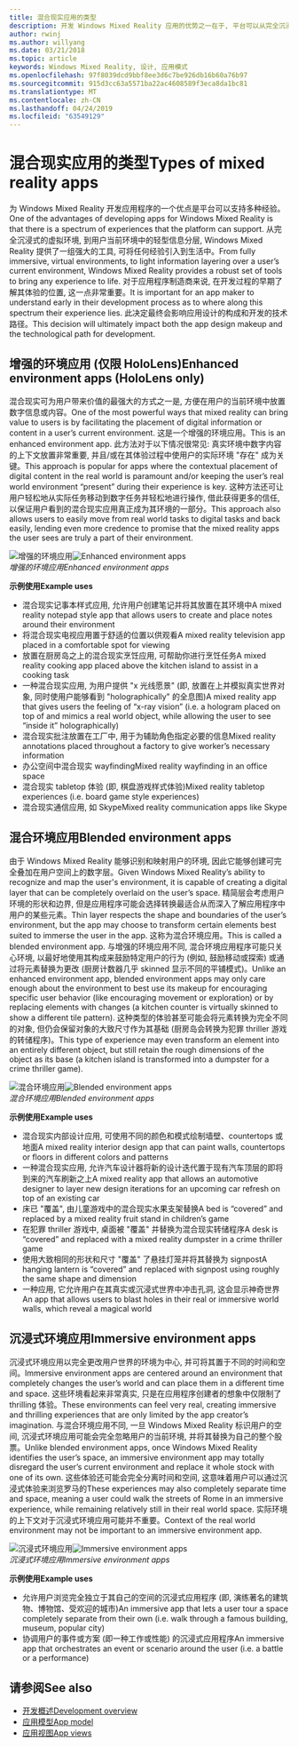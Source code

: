 ```yaml
---
title: 混合现实应用的类型
description: 开发 Windows Mixed Reality 应用的优势之一在于, 平台可以从完全沉浸的虚拟环境中支持的一系列经验, 通过用户的当前 environmentl 进行分层分层。
author: rwinj
ms.author: willyang
ms.date: 03/21/2018
ms.topic: article
keywords: Windows Mixed Reality, 设计, 应用模式
ms.openlocfilehash: 97f8039dcd9bbf8ee3d6c7be926db16b60a76b97
ms.sourcegitcommit: 915d3cc63a5571ba22ac4608589f3eca8da1bc81
ms.translationtype: MT
ms.contentlocale: zh-CN
ms.lasthandoff: 04/24/2019
ms.locfileid: "63549129"
---
```

# <a name="types-of-mixed-reality-apps"></a><span data-ttu-id="f260b-104">混合现实应用的类型</span><span class="sxs-lookup"><span data-stu-id="f260b-104">Types of mixed reality apps</span></span>

<span data-ttu-id="f260b-105">为 Windows Mixed Reality 开发应用程序的一个优点是平台可以支持多种经验。</span><span class="sxs-lookup"><span data-stu-id="f260b-105">One of the advantages of developing apps for Windows Mixed Reality is that there is a spectrum of experiences that the platform can support.</span></span> <span data-ttu-id="f260b-106">从完全沉浸式的虚拟环境, 到用户当前环境中的轻型信息分层, Windows Mixed Reality 提供了一组强大的工具, 可将任何经验引入到生活中。</span><span class="sxs-lookup"><span data-stu-id="f260b-106">From fully immersive, virtual environments, to light information layering over a user’s current environment, Windows Mixed Reality provides a robust set of tools to bring any experience to life.</span></span> <span data-ttu-id="f260b-107">对于应用程序制造商来说, 在开发过程的早期了解其体验的位置, 这一点非常重要。</span><span class="sxs-lookup"><span data-stu-id="f260b-107">It is important for an app maker to understand early in their development process as to where along this spectrum their experience lies.</span></span> <span data-ttu-id="f260b-108">此决定最终会影响应用设计的构成和开发的技术路径。</span><span class="sxs-lookup"><span data-stu-id="f260b-108">This decision will ultimately impact both the app design makeup and the technological path for development.</span></span>

## <a name="enhanced-environment-apps-hololens-only"></a><span data-ttu-id="f260b-109">增强的环境应用 (仅限 HoloLens)</span><span class="sxs-lookup"><span data-stu-id="f260b-109">Enhanced environment apps (HoloLens only)</span></span>

<span data-ttu-id="f260b-110">混合现实可为用户带来价值的最强大的方式之一是, 方便在用户的当前环境中放置数字信息或内容。</span><span class="sxs-lookup"><span data-stu-id="f260b-110">One of the most powerful ways that mixed reality can bring value to users is by facilitating the placement of digital information or content in a user’s current environment.</span></span> <span data-ttu-id="f260b-111">这是一个增强的环境应用。</span><span class="sxs-lookup"><span data-stu-id="f260b-111">This is an enhanced environment app.</span></span> <span data-ttu-id="f260b-112">此方法对于以下情况很常见: 真实环境中数字内容的上下文放置非常重要, 并且/或在其体验过程中使用户的实际环境 "存在" 成为关键。</span><span class="sxs-lookup"><span data-stu-id="f260b-112">This approach is popular for apps where the contextual placement of digital content in the real world is paramount and/or keeping the user’s real world environment “present” during their experience is key.</span></span> <span data-ttu-id="f260b-113">这种方法还可让用户轻松地从实际任务移动到数字任务并轻松地进行操作, 借此获得更多的信任, 以保证用户看到的混合现实应用真正成为其环境的一部分。</span><span class="sxs-lookup"><span data-stu-id="f260b-113">This approach also allows users to easily move from real world tasks to digital tasks and back easily, lending even more credence to promise that the mixed reality apps the user sees are truly a part of their environment.</span></span>

<span data-ttu-id="f260b-114">![增强的环境应用](images/enhancedenvironmentapps-640px.jpg)</span><span class="sxs-lookup"><span data-stu-id="f260b-114">![Enhanced environment apps](images/enhancedenvironmentapps-640px.jpg)</span></span><br>
<span data-ttu-id="f260b-115">*增强的环境应用*</span><span class="sxs-lookup"><span data-stu-id="f260b-115">*Enhanced environment apps*</span></span>

<span data-ttu-id="f260b-116">**示例使用**</span><span class="sxs-lookup"><span data-stu-id="f260b-116">**Example uses**</span></span>
* <span data-ttu-id="f260b-117">混合现实记事本样式应用, 允许用户创建笔记并将其放置在其环境中</span><span class="sxs-lookup"><span data-stu-id="f260b-117">A mixed reality notepad style app that allows users to create and place notes around their environment</span></span>
* <span data-ttu-id="f260b-118">将混合现实电视应用置于舒适的位置以供观看</span><span class="sxs-lookup"><span data-stu-id="f260b-118">A mixed reality television app placed in a comfortable spot for viewing</span></span>
* <span data-ttu-id="f260b-119">放置在厨房岛之上的混合现实烹饪应用, 可帮助你进行烹饪任务</span><span class="sxs-lookup"><span data-stu-id="f260b-119">A mixed reality cooking app placed above the kitchen island to assist in a cooking task</span></span>
* <span data-ttu-id="f260b-120">一种混合现实应用, 为用户提供 "x 光线愿景" (即, 放置在上并模拟真实世界对象, 同时使用户能够看到 "holographically" 的全息图)</span><span class="sxs-lookup"><span data-stu-id="f260b-120">A mixed reality app that gives users the feeling of “x-ray vision” (i.e. a hologram placed on top of and mimics a real world object, while allowing the user to see “inside it” holographically)</span></span>
* <span data-ttu-id="f260b-121">混合现实批注放置在工厂中, 用于为辅助角色指定必要的信息</span><span class="sxs-lookup"><span data-stu-id="f260b-121">Mixed reality annotations placed throughout a factory to give worker’s necessary information</span></span>
* <span data-ttu-id="f260b-122">办公空间中混合现实 wayfinding</span><span class="sxs-lookup"><span data-stu-id="f260b-122">Mixed reality wayfinding in an office space</span></span>
* <span data-ttu-id="f260b-123">混合现实 tabletop 体验 (即, 棋盘游戏样式体验)</span><span class="sxs-lookup"><span data-stu-id="f260b-123">Mixed reality tabletop experiences (i.e. board game style experiences)</span></span>
* <span data-ttu-id="f260b-124">混合现实通信应用, 如 Skype</span><span class="sxs-lookup"><span data-stu-id="f260b-124">Mixed reality communication apps like Skype</span></span>

## <a name="blended-environment-apps"></a><span data-ttu-id="f260b-125">混合环境应用</span><span class="sxs-lookup"><span data-stu-id="f260b-125">Blended environment apps</span></span>

<span data-ttu-id="f260b-126">由于 Windows Mixed Reality 能够识别和映射用户的环境, 因此它能够创建可完全叠加在用户空间上的数字层。</span><span class="sxs-lookup"><span data-stu-id="f260b-126">Given Windows Mixed Reality’s ability to recognize and map the user's environment, it is capable of creating a digital layer that can be completely overlaid on the user’s space.</span></span> <span data-ttu-id="f260b-127">精简层会考虑用户环境的形状和边界, 但是应用程序可能会选择转换最适合从而深入了解应用程序中用户的某些元素。</span><span class="sxs-lookup"><span data-stu-id="f260b-127">Thin layer respects the shape and boundaries of the user’s environment, but the app may choose to transform certain elements best suited to immerse the user in the app.</span></span> <span data-ttu-id="f260b-128">这称为混合环境应用。</span><span class="sxs-lookup"><span data-stu-id="f260b-128">This is called a blended environment app.</span></span> <span data-ttu-id="f260b-129">与增强的环境应用不同, 混合环境应用程序可能只关心环境, 以最好地使用其构成来鼓励特定用户的行为 (例如, 鼓励移动或探索) 或通过将元素替换为更改 (厨房计数器几乎 skinned 显示不同的平铺模式)。</span><span class="sxs-lookup"><span data-stu-id="f260b-129">Unlike an enhanced environment app, blended environment apps may only care enough about the environment to best use its makeup for encouraging specific user behavior (like encouraging movement or exploration) or by replacing elements with changes (a kitchen counter is virtually skinned to show a different tile pattern).</span></span> <span data-ttu-id="f260b-130">这种类型的体验甚至可能会将元素转换为完全不同的对象, 但仍会保留对象的大致尺寸作为其基础 (厨房岛会转换为犯罪 thriller 游戏的转储程序)。</span><span class="sxs-lookup"><span data-stu-id="f260b-130">This type of experience may even transform an element into an entirely different object, but still retain the rough dimensions of the object as its base (a kitchen island is transformed into a dumpster for a crime thriller game).</span></span>

<span data-ttu-id="f260b-131">![混合环境应用](images/blendedenvironmentapps-640px.jpg)</span><span class="sxs-lookup"><span data-stu-id="f260b-131">![Blended environment apps](images/blendedenvironmentapps-640px.jpg)</span></span><br>
<span data-ttu-id="f260b-132">*混合环境应用*</span><span class="sxs-lookup"><span data-stu-id="f260b-132">*Blended environment apps*</span></span>

<span data-ttu-id="f260b-133">**示例使用**</span><span class="sxs-lookup"><span data-stu-id="f260b-133">**Example uses**</span></span>
* <span data-ttu-id="f260b-134">混合现实内部设计应用, 可使用不同的颜色和模式绘制墙壁、countertops 或地面</span><span class="sxs-lookup"><span data-stu-id="f260b-134">A mixed reality interior design app that can paint walls, countertops or floors in different colors and patterns</span></span>
* <span data-ttu-id="f260b-135">一种混合现实应用, 允许汽车设计器将新的设计迭代置于现有汽车顶层的即将到来的汽车刷新之上</span><span class="sxs-lookup"><span data-stu-id="f260b-135">A mixed reality app that allows an automotive designer to layer new design iterations for an upcoming car refresh on top of an existing car</span></span>
* <span data-ttu-id="f260b-136">床已 "覆盖", 由儿童游戏中的混合现实水果支架替换</span><span class="sxs-lookup"><span data-stu-id="f260b-136">A bed is “covered” and replaced by a mixed reality fruit stand in children’s game</span></span>
* <span data-ttu-id="f260b-137">在犯罪 thriller 游戏中, 桌面被 "覆盖" 并替换为混合现实转储程序</span><span class="sxs-lookup"><span data-stu-id="f260b-137">A desk is “covered” and replaced with a mixed reality dumpster in a crime thriller game</span></span>
* <span data-ttu-id="f260b-138">使用大致相同的形状和尺寸 "覆盖" 了悬挂灯笼并将其替换为 signpost</span><span class="sxs-lookup"><span data-stu-id="f260b-138">A hanging lantern is “covered” and replaced with signpost using roughly the same shape and dimension</span></span>
* <span data-ttu-id="f260b-139">一种应用, 它允许用户在其真实或沉浸式世界中冲击孔洞, 这会显示神奇世界</span><span class="sxs-lookup"><span data-stu-id="f260b-139">An app that allows users to blast holes in their real or immersive world walls, which reveal a magical world</span></span>

## <a name="immersive-environment-apps"></a><span data-ttu-id="f260b-140">沉浸式环境应用</span><span class="sxs-lookup"><span data-stu-id="f260b-140">Immersive environment apps</span></span>

<span data-ttu-id="f260b-141">沉浸式环境应用以完全更改用户世界的环境为中心, 并可将其置于不同的时间和空间。</span><span class="sxs-lookup"><span data-stu-id="f260b-141">Immersive environment apps are centered around an environment that completely changes the user’s world and can place them in a different time and space.</span></span> <span data-ttu-id="f260b-142">这些环境看起来非常真实, 只是在应用程序创建者的想象中仅限制了 thrilling 体验。</span><span class="sxs-lookup"><span data-stu-id="f260b-142">These environments can feel very real, creating immersive and thrilling experiences that are only limited by the app creator’s imagination.</span></span> <span data-ttu-id="f260b-143">与混合环境应用不同, 一旦 Windows Mixed Reality 标识用户的空间, 沉浸式环境应用可能会完全忽略用户的当前环境, 并将其替换为自己的整个股票。</span><span class="sxs-lookup"><span data-stu-id="f260b-143">Unlike blended environment apps, once Windows Mixed Reality identifies the user’s space, an immersive environment app may totally disregard the user’s current environment and replace it whole stock with one of its own.</span></span> <span data-ttu-id="f260b-144">这些体验还可能会完全分离时间和空间, 这意味着用户可以通过沉浸式体验来浏览罗马的</span><span class="sxs-lookup"><span data-stu-id="f260b-144">These experiences may also completely separate time and space, meaning a user could walk the streets of Rome in an immersive experience, while remaining relatively still in their real world space.</span></span> <span data-ttu-id="f260b-145">实际环境的上下文对于沉浸式环境应用可能并不重要。</span><span class="sxs-lookup"><span data-stu-id="f260b-145">Context of the real world environment may not be important to an immersive environment app.</span></span>

<span data-ttu-id="f260b-146">![沉浸式环境应用](images/windows-mixed-reality-640px.jpg)</span><span class="sxs-lookup"><span data-stu-id="f260b-146">![Immersive environment apps](images/windows-mixed-reality-640px.jpg)</span></span><br>
<span data-ttu-id="f260b-147">*沉浸式环境应用*</span><span class="sxs-lookup"><span data-stu-id="f260b-147">*Immersive environment apps*</span></span>

<span data-ttu-id="f260b-148">**示例使用**</span><span class="sxs-lookup"><span data-stu-id="f260b-148">**Example uses**</span></span>
* <span data-ttu-id="f260b-149">允许用户浏览完全独立于其自己的空间的沉浸式应用程序 (即, 演练著名的建筑物、博物馆、受欢迎的城市)</span><span class="sxs-lookup"><span data-stu-id="f260b-149">An immersive app that lets a user tour a space completely separate from their own (i.e. walk through a famous building, museum, popular city)</span></span>
* <span data-ttu-id="f260b-150">协调用户的事件或方案 (即一种工作或性能) 的沉浸式应用程序</span><span class="sxs-lookup"><span data-stu-id="f260b-150">An immersive app that orchestrates an event or scenario around the user (i.e. a battle or a performance)</span></span>

## <a name="see-also"></a><span data-ttu-id="f260b-151">请参阅</span><span class="sxs-lookup"><span data-stu-id="f260b-151">See also</span></span>
* [<span data-ttu-id="f260b-152">开发概述</span><span class="sxs-lookup"><span data-stu-id="f260b-152">Development overview</span></span>](development-overview.md)
* [<span data-ttu-id="f260b-153">应用模型</span><span class="sxs-lookup"><span data-stu-id="f260b-153">App model</span></span>](app-model.md)
* [<span data-ttu-id="f260b-154">应用视图</span><span class="sxs-lookup"><span data-stu-id="f260b-154">App views</span></span>](app-views.md)
